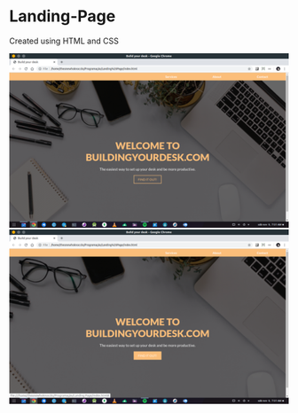 # Landing-Page
Created using HTML and CSS

<img src="preview/01.png">
</br>

<img src="preview/02.png">
</br>
